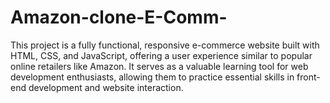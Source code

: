 # Amazon-clone-E-Comm-
This project is a fully functional, responsive e-commerce website built with HTML, CSS, and JavaScript, offering a user experience similar to popular online retailers like Amazon. It serves as a valuable learning tool for web development enthusiasts, allowing them to practice essential skills in front-end development and website interaction.
